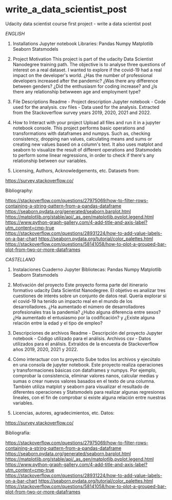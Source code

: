 # write_a_data_scientist_post
Udacity data scientist course first project - write a data scientist post

*ENGLISH*

1. Installations
Jupyter notebook
Libraries:
  Pandas
  Numpy
  Matplotlib
  Seaborn
  Statsmodels

2. Project Motivation
This project is part of the udacity Data Scientist Nanodegree training path. The objective is to analyse three questions of interest on a real dataset. 
I wanted to explore if the covid-19 had a real impact on the developer's world. ¿Has the number of professional developers increased after the pandemic? ¿Was there any difference between genders? ¿Did the enthusiasm for coding increase? and ¿Is there any relationship betwween age and employment type?

3. File Descriptions
Readme - Project description
Jupyter notebook - Code used for the analysis.
csv files - Data used for the analysis. Extracted from the Stackoverflow survey years 2019, 2020, 2021 and 2022.

4. How to Interact with your project
Upload all files and run it in a jupyter notebook console.
This project performs basic operations and transformations with dataframes and numpys. Such as, checking consistency, dropping nan values, calculating means and sums or creating new values based on a column's text. It also uses matplot and seaborn to visualize the result of different operations and Statsmodels to perform some linear regressions, in order to check if there's any relationship between our variables. 

5. Licensing, Authors, Acknowledgements, etc.
Datasets from:

https://survey.stackoverflow.co/

Bibliography:

https://stackoverflow.com/questions/27975069/how-to-filter-rows-containing-a-string-pattern-from-a-pandas-dataframe
https://seaborn.pydata.org/generated/seaborn.barplot.html
https://matplotlib.org/stable/api/_as_gen/matplotlib.pyplot.legend.html
https://www.python-graph-gallery.com/4-add-title-and-axis-label?utm_content=cmp-true
https://stackoverflow.com/questions/28931224/how-to-add-value-labels-on-a-bar-chart
https://seaborn.pydata.org/tutorial/color_palettes.html
https://stackoverflow.com/questions/58141058/how-to-plot-a-grouped-bar-plot-from-two-or-more-dataframes

*CASTELLANO*
1. Instalaciones
Cuaderno Jupyter
Bibliotecas:
  Pandas
  Numpy
  Matplotlib
  Seaborn
  Statsmodels

2. Motivación del proyecto
Este proyecto forma parte del itinerario formativo udacity Data Scientist Nanodegree. El objetivo es analizar tres cuestiones de interés sobre un conjunto de datos real. 
Quería explorar si el covid-19 ha tenido un impacto real en el mundo de los desarrolladores. ¿Ha aumentado el número de desarrolladores profesionales tras la pandemia? ¿Hubo alguna diferencia entre sexos? ¿Ha aumentado el entusiasmo por la codificación? y ¿Existe alguna relación entre la edad y el tipo de empleo?

3. Descripciones de archivos
Readme - Descripción del proyecto
Jupyter notebook - Código utilizado para el análisis.
Archivos csv - Datos utilizados para el análisis. Extraídos de la encuesta de Stackoverflow años 2019, 2020, 2021 y 2022.

4. Cómo interactuar con tu proyecto
Sube todos los archivos y ejecútalo en una consola de jupyter notebook.
Este proyecto realiza operaciones y transformaciones básicas con dataframes y numpys. Por ejemplo, comprobar la consistencia, eliminar valores nanos, calcular medias y sumas o crear nuevos valores basados en el texto de una columna. También utiliza matplot y seaborn para visualizar el resultado de diferentes operaciones y Statsmodels para realizar algunas regresiones lineales, con el fin de comprobar si existe alguna relación entre nuestras variables. 

5. Licencias, autores, agradecimientos, etc.
Datos:

https://survey.stackoverflow.co/

Bibliografía:

https://stackoverflow.com/questions/27975069/how-to-filter-rows-containing-a-string-pattern-from-a-pandas-dataframe
https://seaborn.pydata.org/generated/seaborn.barplot.html
https://matplotlib.org/stable/api/_as_gen/matplotlib.pyplot.legend.html
https://www.python-graph-gallery.com/4-add-title-and-axis-label?utm_content=cmp-true
https://stackoverflow.com/questions/28931224/how-to-add-value-labels-on-a-bar-chart
https://seaborn.pydata.org/tutorial/color_palettes.html
https://stackoverflow.com/questions/58141058/how-to-plot-a-grouped-bar-plot-from-two-or-more-dataframes
